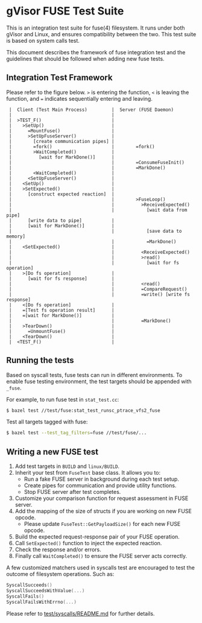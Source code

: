 # gVisor FUSE Test Suite

This is an integration test suite for fuse(4) filesystem. It runs under both
gVisor and Linux, and ensures compatibility between the two. This test suite is
based on system calls test.

This document describes the framework of fuse integration test and the
guidelines that should be followed when adding new fuse tests.

## Integration Test Framework

Please refer to the figure below. `>` is entering the function, `<` is leaving
the function, and `=` indicates sequentially entering and leaving.

```
 |  Client (Test Main Process)         |  Server (FUSE Daemon)
 |                                     |
 |  >TEST_F()                          |
 |    >SetUp()                         |
 |      =MountFuse()                   |
 |      >SetUpFuseServer()             |
 |        [create communication pipes] |
 |        =fork()                      |        =fork()
 |        >WaitCompleted()             |
 |          [wait for MarkDone()]      |
 |                                     |        =ConsumeFuseInit()
 |                                     |        =MarkDone()
 |        <WaitCompleted()             |
 |      <SetUpFuseServer()             |
 |    <SetUp()                         |
 |    >SetExpected()                   |
 |      [construct expected reaction]  |
 |                                     |        >FuseLoop()
 |                                     |          >ReceiveExpected()
 |                                     |            [wait data from pipe]
 |      [write data to pipe]           |
 |      [wait for MarkDone()]          |
 |                                     |            [save data to memory]
 |                                     |            =MarkDone()
 |    <SetExpected()                   |
 |                                     |          <ReceiveExpected()
 |                                     |          >read()
 |                                     |            [wait for fs operation]
 |    >[Do fs operation]               |
 |      [wait for fs response]         |
 |                                     |          <read()
 |                                     |          =CompareRequest()
 |                                     |          =write() [write fs response]
 |    <[Do fs operation]               |
 |    =[Test fs operation result]      |
 |    =[wait for MarkDone()]           |
 |                                     |          =MarkDone()
 |    >TearDown()                      |
 |      =UnmountFuse()                 |
 |    <TearDown()                      |
 |  <TEST_F()                          |
```

## Running the tests

Based on syscall tests, fuse tests can run in different environments. To enable
fuse testing environment, the test targets should be appended with `_fuse`.

For example, to run fuse test in `stat_test.cc`:

```bash
$ bazel test //test/fuse:stat_test_runsc_ptrace_vfs2_fuse
```

Test all targets tagged with fuse:

```bash
$ bazel test --test_tag_filters=fuse //test/fuse/...
```

## Writing a new FUSE test

1.  Add test targets in `BUILD` and `linux/BUILD`.
2.  Inherit your test from `FuseTest` base class. It allows you to:
    -   Run a fake FUSE server in background during each test setup.
    -   Create pipes for communication and provide utility functions.
    -   Stop FUSE server after test completes.
3.  Customize your comparison function for request assessment in FUSE server.
4.  Add the mapping of the size of structs if you are working on new FUSE
    opcode.
    -   Please update `FuseTest::GetPayloadSize()` for each new FUSE opcode.
5.  Build the expected request-response pair of your FUSE operation.
6.  Call `SetExpected()` function to inject the expected reaction.
7.  Check the response and/or errors.
8.  Finally call `WaitCompleted()` to ensure the FUSE server acts correctly.

A few customized matchers used in syscalls test are encouraged to test the
outcome of filesystem operations. Such as:

```cc
SyscallSucceeds()
SyscallSucceedsWithValue(...)
SyscallFails()
SyscallFailsWithErrno(...)
```

Please refer to [test/syscalls/README.md](../syscalls/README.md) for further
details.
